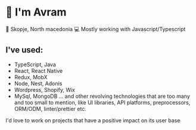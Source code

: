 # 👋 I'm Avram
📍 Skopje, North macedonia
:computer: Mostly working with Javascript/Typescript

## I've used:
- TypeScript, Java
- React, React Native
- Redux, MobX
- Node, Nest, Adonis
- Wordpress, Shopify, Wix
- MySql, MongoDB
... and other revolving technologies that are too many and too small to mention, like UI libraries, API platforms, preprocessors, ORM/ODM, linter/prettier etc.

I'd love to work on projects that have a positive impact on its user base
